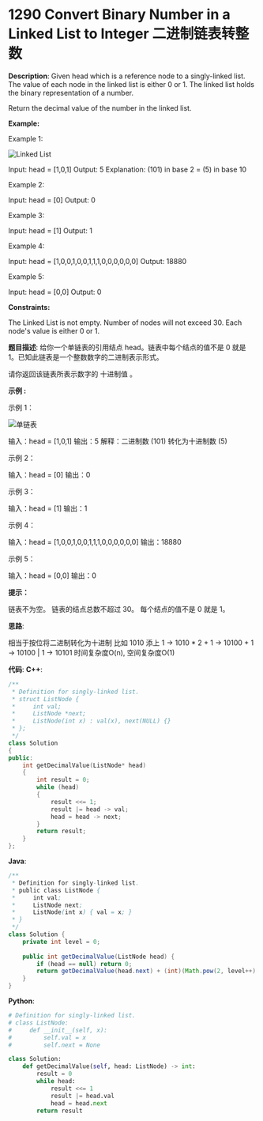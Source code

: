 # 1290 Convert Binary Number in a Linked List to Integer 二进制链表转整数

__Description__:
Given head which is a reference node to a singly-linked list. The value of each node in the linked list is either 0 or 1. The linked list holds the binary representation of a number.

Return the decimal value of the number in the linked list.

__Example:__

Example 1:

![Linked List](https://assets.leetcode-cn.com/aliyun-lc-upload/uploads/2019/12/15/graph-1.png)

Input: head = [1,0,1]
Output: 5
Explanation: (101) in base 2 = (5) in base 10

Example 2:

Input: head = [0]
Output: 0

Example 3:

Input: head = [1]
Output: 1

Example 4:

Input: head = [1,0,0,1,0,0,1,1,1,0,0,0,0,0,0]
Output: 18880

Example 5:

Input: head = [0,0]
Output: 0

__Constraints:__

The Linked List is not empty.
Number of nodes will not exceed 30.
Each node's value is either 0 or 1.

__题目描述__:
给你一个单链表的引用结点 head。链表中每个结点的值不是 0 就是 1。已知此链表是一个整数数字的二进制表示形式。

请你返回该链表所表示数字的 十进制值 。

__示例 :__

示例 1：

![单链表](https://assets.leetcode-cn.com/aliyun-lc-upload/uploads/2019/12/15/graph-1.png)

输入：head = [1,0,1]
输出：5
解释：二进制数 (101) 转化为十进制数 (5)

示例 2：

输入：head = [0]
输出：0

示例 3：

输入：head = [1]
输出：1

示例 4：

输入：head = [1,0,0,1,0,0,1,1,1,0,0,0,0,0,0]
输出：18880

示例 5：

输入：head = [0,0]
输出：0

__提示：__

链表不为空。
链表的结点总数不超过 30。
每个结点的值不是 0 就是 1。

__思路__:

相当于按位将二进制转化为十进制
比如 1010 添上 1 -> 1010 * 2 + 1 -> 10100 + 1 -> 10100 | 1 -> 10101
时间复杂度O(n), 空间复杂度O(1)

__代码__:
__C++__:

```C++
/**
 * Definition for singly-linked list.
 * struct ListNode {
 *     int val;
 *     ListNode *next;
 *     ListNode(int x) : val(x), next(NULL) {}
 * };
 */
class Solution 
{
public:
    int getDecimalValue(ListNode* head) 
    {
        int result = 0;
        while (head)
        {
            result <<= 1;
            result |= head -> val;
            head = head -> next;
        }
        return result;
    }
};
```

__Java__:

```Java
/**
 * Definition for singly-linked list.
 * public class ListNode {
 *     int val;
 *     ListNode next;
 *     ListNode(int x) { val = x; }
 * }
 */
class Solution {
    private int level = 0;
    
    public int getDecimalValue(ListNode head) {
        if (head == null) return 0;
        return getDecimalValue(head.next) + (int)(Math.pow(2, level++) * head.val);
    }
}
```

__Python__:

```Python
# Definition for singly-linked list.
# class ListNode:
#     def __init__(self, x):
#         self.val = x
#         self.next = None

class Solution:
    def getDecimalValue(self, head: ListNode) -> int:
        result = 0
        while head:
            result <<= 1
            result |= head.val
            head = head.next
        return result
```
